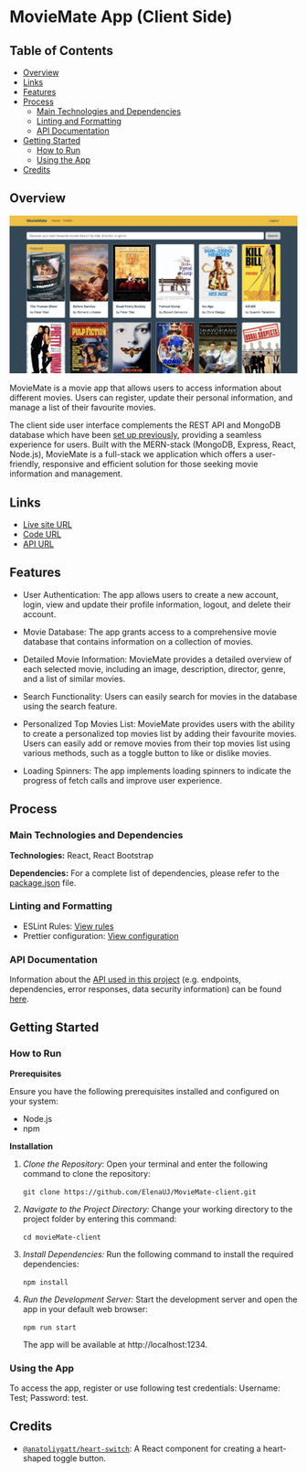 # MovieMate App (Client Side)

## Table of Contents

- [Overview](#overview)
- [Links](#links)
- [Features](#features)
- [Process](#process)
  - [Main Technologies and Dependencies](#main-technologies-and-dependencies)
  - [Linting and Formatting](#linting-and-formatting)
  - [API Documentation](#api-documentation)
- [Getting Started](#getting-started)
  - [How to Run](#how-to-run)
  - [Using the App](#using-the-app)
- [Credits](#credits)

## Overview

![Screenshot of the app's main page](img/screenshot_main_page.jpg)

MovieMate is a movie app that allows users to access information about different movies. Users can register, update their personal information, and manage a list of their favourite movies.

The client side user interface complements the REST API and MongoDB database which have been [set up previously](https://github.com/ElenaUJ/MyFlix-movie-app), providing a seamless experience for users. Built with the MERN-stack (MongoDB, Express, React, Node.js), MovieMate is a full-stack we application which offers a user-friendly, responsive and efficient solution for those seeking movie information and management.

## Links

- [Live site URL](https://my-moviemate.netlify.app)
- [Code URL](https://github.com/ElenaUJ/MovieMate-client)
- [API URL](localhost:8080/)

## Features

- User Authentication: The app allows users to create a new account, login, view and update their profile information, logout, and delete their account.

- Movie Database: The app grants access to a comprehensive movie database that contains information on a collection of movies.

- Detailed Movie Information: MovieMate provides a detailed overview of each selected movie, including an image, description, director, genre, and a list of similar movies.

- Search Functionality: Users can easily search for movies in the database using the search feature.

- Personalized Top Movies List: MovieMate provides users with the ability to create a personalized top movies list by adding their favourite movies. Users can easily add or remove movies from their top movies list using various methods, such as a toggle button to like or dislike movies.

- Loading Spinners: The app implements loading spinners to indicate the progress of fetch calls and improve user experience.

## Process

### Main Technologies and Dependencies

**Technologies:** React, React Bootstrap

**Dependencies:** For a complete list of dependencies, please refer to the [package.json](./package.json) file.

### Linting and Formatting

- ESLint Rules: [View rules](https://github.com/mydea/simple-pokedex-app/blob/master/.eslintrc)
- Prettier configuration: [View configuration](https://stackoverflow.com/questions/55430906/prettier-single-quote-for-javascript-and-json-double-quote-for-html-sass-and-c)

### API Documentation

Information about the [API used in this project](https://github.com/ElenaUJ/MyFlix-movie-app) (e.g. endpoints, dependencies, error responses, data security information) can be found [here](localhost:8080/documentation.html).

## Getting Started

### How to Run

**Prerequisites**

Ensure you have the following prerequisites installed and configured on your system:

- Node.js
- npm

**Installation**

1. _Clone the Repository:_
   Open your terminal and enter the following command to clone the repository:

   `git clone https://github.com/ElenaUJ/MovieMate-client.git`

2. _Navigate to the Project Directory:_
   Change your working directory to the project folder by entering this command:

   `cd movieMate-client`

3. _Install Dependencies:_
   Run the following command to install the required dependencies:

   `npm install`

4. _Run the Development Server:_
   Start the development server and open the app in your default web browser:

   `npm run start`

   The app will be available at http://localhost:1234.

### Using the App

To access the app, register or use following test credentials: Username: Test; Password: test.

## Credits

- [`@anatoliygatt/heart-switch`](https://github.com/anatoliygatt/heart-switch?ref=madewithreactjs.com): A React component for creating a heart-shaped toggle button.
